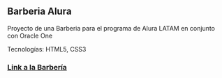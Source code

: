 ## Barberia Alura
Proyecto de una Barberia para el programa de Alura LATAM en conjunto con Oracle One

Tecnologías: HTML5, CSS3

### [Link a la Barbería ](https://lu182.github.io/Barberia-Alura/)
